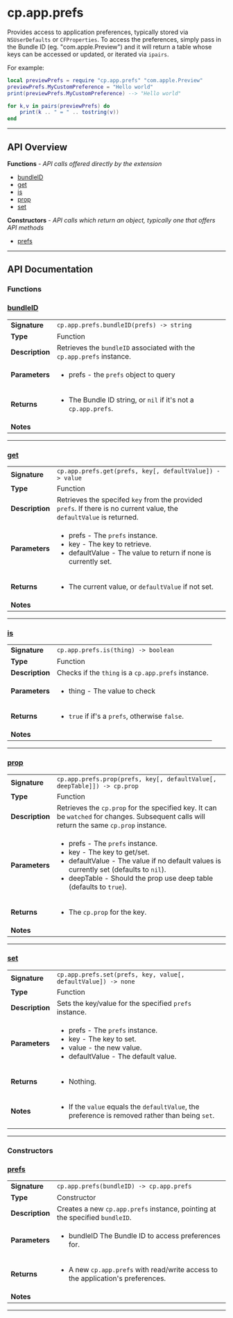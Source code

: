 # cp.app.prefs

Provides access to application preferences, typically stored via `NSUserDefaults` or `CFProperties`.
To access the preferences, simply pass in the Bundle ID (eg. "com.apple.Preview") and it will return
a table whose keys can be accessed or updated, or iterated via `ipairs`.

For example:

```lua
local previewPrefs = require "cp.app.prefs" "com.apple.Preview"
previewPrefs.MyCustomPreference = "Hello world"
print(previewPrefs.MyCustomPreference) --> "Hello world"

for k,v in pairs(previewPrefs) do
    print(k .. " = " .. tostring(v))
end
```

---

## API Overview
**Functions** - _API calls offered directly by the extension_
 * [bundleID](#bundleid)
 * [get](#get)
 * [is](#is)
 * [prop](#prop)
 * [set](#set)

**Constructors** - _API calls which return an object, typically one that offers API methods_
 * [prefs](#prefs)


---

## API Documentation

### Functions


### [bundleID](#bundleid)

|                                             |                                                                                     |
| --------------------------------------------|-------------------------------------------------------------------------------------|
| **Signature**                               | `cp.app.prefs.bundleID(prefs) -> string`                                                                    |
| **Type**                                    | Function                                                                     |
| **Description**                             | Retrieves the `bundleID` associated with the `cp.app.prefs` instance.                                                                     |
| **Parameters**                              | <ul><li>prefs     - the `prefs` object to query</li></ul> |
| **Returns**                                 | <ul><li>The Bundle ID string, or `nil` if it's not a `cp.app.prefs`.</li></ul>          |
| **Notes**                                   | <ul></ul>                |

---

### [get](#get)

|                                             |                                                                                     |
| --------------------------------------------|-------------------------------------------------------------------------------------|
| **Signature**                               | `cp.app.prefs.get(prefs, key[, defaultValue]) -> value`                                                                    |
| **Type**                                    | Function                                                                     |
| **Description**                             | Retrieves the specifed `key` from the provided `prefs`. If there is no current value, the `defaultValue` is returned.                                                                     |
| **Parameters**                              | <ul><li>prefs         - The `prefs` instance.</li><li>key           - The key to retrieve.</li><li>defaultValue  - The value to return if none is currently set.</li></ul> |
| **Returns**                                 | <ul><li>The current value, or `defaultValue` if not set.</li></ul>          |
| **Notes**                                   | <ul></ul>                |

---

### [is](#is)

|                                             |                                                                                     |
| --------------------------------------------|-------------------------------------------------------------------------------------|
| **Signature**                               | `cp.app.prefs.is(thing) -> boolean`                                                                    |
| **Type**                                    | Function                                                                     |
| **Description**                             | Checks if the `thing` is a `cp.app.prefs` instance.                                                                     |
| **Parameters**                              | <ul><li>thing     - The value to check</li></ul> |
| **Returns**                                 | <ul><li>`true` if if's a `prefs`, otherwise `false`.</li></ul>          |
| **Notes**                                   | <ul></ul>                |

---

### [prop](#prop)

|                                             |                                                                                     |
| --------------------------------------------|-------------------------------------------------------------------------------------|
| **Signature**                               | `cp.app.prefs.prop(prefs, key[, defaultValue[, deepTable]]) -> cp.prop`                                                                    |
| **Type**                                    | Function                                                                     |
| **Description**                             | Retrieves the `cp.prop` for the specified key. It can be `watched` for changes. Subsequent calls will return the same `cp.prop` instance.                                                                     |
| **Parameters**                              | <ul><li>prefs         - The `prefs` instance.</li><li>key           - The key to get/set.</li><li>defaultValue  - The value if no default values is currently set (defaults to `nil`).</li><li>deepTable     - Should the prop use deep table (defaults to `true`).</li></ul> |
| **Returns**                                 | <ul><li>The `cp.prop` for the key.</li></ul>          |
| **Notes**                                   | <ul></ul>                |

---

### [set](#set)

|                                             |                                                                                     |
| --------------------------------------------|-------------------------------------------------------------------------------------|
| **Signature**                               | `cp.app.prefs.set(prefs, key, value[, defaultValue]) -> none`                                                                    |
| **Type**                                    | Function                                                                     |
| **Description**                             | Sets the key/value for the specified `prefs` instance.                                                                     |
| **Parameters**                              | <ul><li>prefs     - The `prefs` instance.</li><li>key       - The key to set.</li><li>value     - the new value.</li><li>defaultValue - The default value.</li></ul> |
| **Returns**                                 | <ul><li>Nothing.</li></ul>          |
| **Notes**                                   | <ul><li>If the `value` equals the `defaultValue`, the preference is removed rather than being `set`.</li></ul>                |

---
### Constructors


### [prefs](#prefs)

|                                             |                                                                                     |
| --------------------------------------------|-------------------------------------------------------------------------------------|
| **Signature**                               | `cp.app.prefs(bundleID) -> cp.app.prefs`                                                                    |
| **Type**                                    | Constructor                                                                     |
| **Description**                             | Creates a new `cp.app.prefs` instance, pointing at the specified `bundleID`.                                                                     |
| **Parameters**                              | <ul><li>bundleID      The Bundle ID to access preferences for.</li></ul> |
| **Returns**                                 | <ul><li>A new `cp.app.prefs` with read/write access to the application's preferences.</li></ul>          |
| **Notes**                                   | <ul></ul>                |

---
